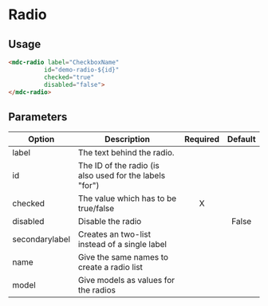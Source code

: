 # Radio

## Usage
```html
<mdc-radio label="CheckboxName" 
	      id="demo-radio-${id}" 
	      checked="true" 
	      disabled="false">
</mdc-radio>
```
## Parameters
| Option | Description | Required | Default |
|--|--|:--:|:--:|
| label		| The text behind the radio.					|		|				|
| id			|	The ID of the radio (is also used for the labels "for") |		|				|
| checked | The value which has to be true/false	| X |				|
| disabled| Disable the radio									|		| False |
| secondarylabel | Creates an two-list instead of a single label | | |
| name | Give the same names to create a radio list | | |
| model | Give models as values for the radios | | |